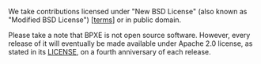 We take contributions licensed under "New BSD License" (also known as "Modified
BSD License") [[terms](licenses/LICENSE-BSD-3-Clause)] or in public domain.
 
Please take a note that BPXE is not open source software. However, every
release of it will eventually be made available under Apache 2.0 license,
as stated in its [LICENSE](LICENSE.md), on a fourth anniversary of each
release.
